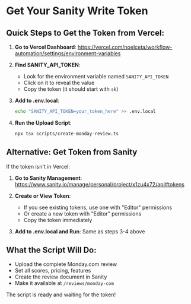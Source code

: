 # Get Your Sanity Write Token

## Quick Steps to Get the Token from Vercel:

1. **Go to Vercel Dashboard**:
   https://vercel.com/noelceta/workflow-automation/settings/environment-variables

2. **Find SANITY_API_TOKEN**:
   - Look for the environment variable named `SANITY_API_TOKEN`
   - Click on it to reveal the value
   - Copy the token (it should start with `sk`)

3. **Add to .env.local**:
   ```bash
   echo "SANITY_API_TOKEN=your_token_here" >> .env.local
   ```

4. **Run the Upload Script**:
   ```bash
   npx tsx scripts/create-monday-review.ts
   ```

## Alternative: Get Token from Sanity

If the token isn't in Vercel:

1. **Go to Sanity Management**:
   https://www.sanity.io/manage/personal/project/x1zu4x72/api#tokens

2. **Create or View Token**:
   - If you see existing tokens, use one with "Editor" permissions
   - Or create a new token with "Editor" permissions
   - Copy the token immediately

3. **Add to .env.local and Run**:
   Same as steps 3-4 above

## What the Script Will Do:
- Upload the complete Monday.com review
- Set all scores, pricing, features
- Create the review document in Sanity
- Make it available at `/reviews/monday-com`

The script is ready and waiting for the token!